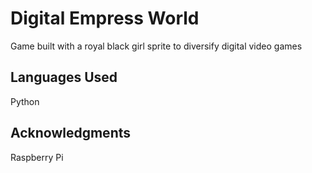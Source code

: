 # Digital Empress World
Game built with a royal black girl sprite to diversify digital video games

## Languages Used
Python 

## Acknowledgments
Raspberry Pi